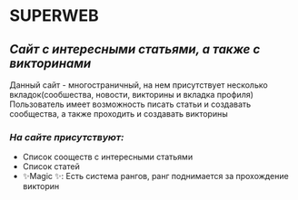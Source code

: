 # SUPERWEB
## _Сайт с интересными статьями, а также с викторинами_


Данный сайт - многостраничный, на нем присутствует несколько вкладок(сообшества, новости, викторины и вкладка профиля)
Пользователь имеет возможность писать статьи и создавать сообщества, а также проходить и создавать викторины

### _На сайте присутствуют:_

- Список сооществ с интересными статьями
- Список статей
- ✨Magic ✨: Есть система рангов, ранг поднимается за прохождение викторин
